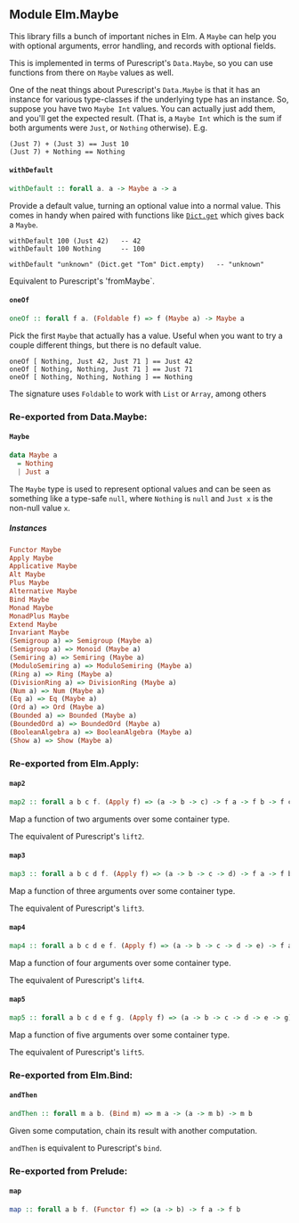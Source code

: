 ## Module Elm.Maybe

This library fills a bunch of important niches in Elm. A `Maybe` can help
you with optional arguments, error handling, and records with optional fields.

This is implemented in terms of Purescript's `Data.Maybe`, so you can use functions
from there on `Maybe` values as well.

One of the neat things about Purescript's `Data.Maybe` is that it has an
instance for various type-classes if the underlying type has an instance.
So, suppose you have two `Maybe Int` values. You can actually just add them,
and you'll get the expected result. (That is, a `Maybe Int` which is the sum
if both arguments were `Just`, or `Nothing` otherwise). E.g.

    (Just 7) + (Just 3) == Just 10
    (Just 7) + Nothing == Nothing

#### `withDefault`

``` purescript
withDefault :: forall a. a -> Maybe a -> a
```

Provide a default value, turning an optional value into a normal
value.  This comes in handy when paired with functions like
[`Dict.get`](Dict#get) which gives back a `Maybe`.

    withDefault 100 (Just 42)   -- 42
    withDefault 100 Nothing     -- 100

    withDefault "unknown" (Dict.get "Tom" Dict.empty)   -- "unknown"

Equivalent to Purescript's 'fromMaybe`.

#### `oneOf`

``` purescript
oneOf :: forall f a. (Foldable f) => f (Maybe a) -> Maybe a
```

Pick the first `Maybe` that actually has a value. Useful when you want to
try a couple different things, but there is no default value.

    oneOf [ Nothing, Just 42, Just 71 ] == Just 42
    oneOf [ Nothing, Nothing, Just 71 ] == Just 71
    oneOf [ Nothing, Nothing, Nothing ] == Nothing

The signature uses `Foldable` to work with `List` or `Array`, among others


### Re-exported from Data.Maybe:

#### `Maybe`

``` purescript
data Maybe a
  = Nothing
  | Just a
```

The `Maybe` type is used to represent optional values and can be seen as
something like a type-safe `null`, where `Nothing` is `null` and `Just x`
is the non-null value `x`.

##### Instances
``` purescript
Functor Maybe
Apply Maybe
Applicative Maybe
Alt Maybe
Plus Maybe
Alternative Maybe
Bind Maybe
Monad Maybe
MonadPlus Maybe
Extend Maybe
Invariant Maybe
(Semigroup a) => Semigroup (Maybe a)
(Semigroup a) => Monoid (Maybe a)
(Semiring a) => Semiring (Maybe a)
(ModuloSemiring a) => ModuloSemiring (Maybe a)
(Ring a) => Ring (Maybe a)
(DivisionRing a) => DivisionRing (Maybe a)
(Num a) => Num (Maybe a)
(Eq a) => Eq (Maybe a)
(Ord a) => Ord (Maybe a)
(Bounded a) => Bounded (Maybe a)
(BoundedOrd a) => BoundedOrd (Maybe a)
(BooleanAlgebra a) => BooleanAlgebra (Maybe a)
(Show a) => Show (Maybe a)
```

### Re-exported from Elm.Apply:

#### `map2`

``` purescript
map2 :: forall a b c f. (Apply f) => (a -> b -> c) -> f a -> f b -> f c
```

Map a function of two arguments over some container type.

The equivalent of Purescript's `lift2`.

#### `map3`

``` purescript
map3 :: forall a b c d f. (Apply f) => (a -> b -> c -> d) -> f a -> f b -> f c -> f d
```

Map a function of three arguments over some container type.

The equivalent of Purescript's `lift3`.

#### `map4`

``` purescript
map4 :: forall a b c d e f. (Apply f) => (a -> b -> c -> d -> e) -> f a -> f b -> f c -> f d -> f e
```

Map a function of four arguments over some container type.

The equivalent of Purescript's `lift4`.

#### `map5`

``` purescript
map5 :: forall a b c d e f g. (Apply f) => (a -> b -> c -> d -> e -> g) -> f a -> f b -> f c -> f d -> f e -> f g
```

Map a function of five arguments over some container type.

The equivalent of Purescript's `lift5`.

### Re-exported from Elm.Bind:

#### `andThen`

``` purescript
andThen :: forall m a b. (Bind m) => m a -> (a -> m b) -> m b
```

Given some computation, chain its result with another computation.

`andThen` is equivalent to Purescript's `bind`.

### Re-exported from Prelude:

#### `map`

``` purescript
map :: forall a b f. (Functor f) => (a -> b) -> f a -> f b
```

